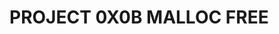 PROJECT 0X0B MALLOC FREE
========================================================================================================================
